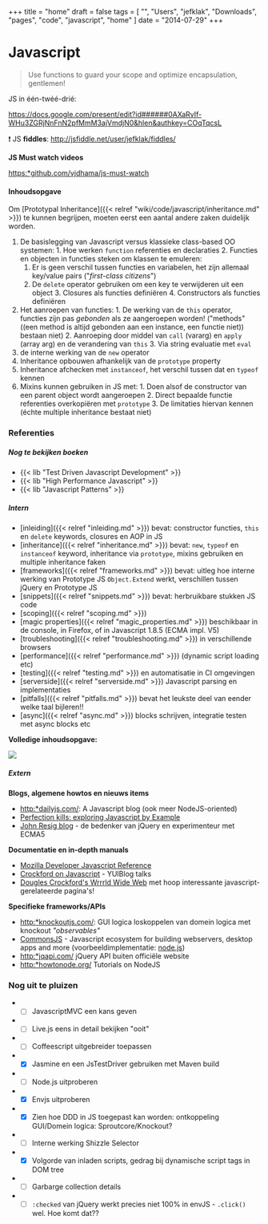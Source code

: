 +++
title = "home"
draft = false
tags = [
    "",
    "Users",
    "jefklak",
    "Downloads",
    "pages",
    "code",
    "javascript",
    "home"
]
date = "2014-07-29"
+++
# Javascript 

> Use functions to guard your scope and optimize encapsulation, gentlemen! 

JS in één-twéé-drié:

https://docs.google.com/present/edit?id######0AXaRvIf-WHu3ZGRjNnFnN2pfMmM3ajVmdjN0&hlen&authkey=COqTqcsL

:exclamation: JS **fiddles**: http://jsfiddle.net/user/jefklak/fiddles/

**JS Must watch videos**

[https:*github.com/vjdhama/js-must-watch](https:*github.com/vjdhama/js-must-watch)


#### Inhoudsopgave 

Om [Prototypal Inheritance]({{< relref "wiki/code/javascript/inheritance.md" >}}) te kunnen begrijpen, moeten eerst een aantal andere zaken duidelijk worden.

  1. De basislegging van Javascript versus klassieke class-based OO systemen:
    1. Hoe werken `function` referenties en declaraties
    2. Functies en objecten in functies steken om klassen te emuleren:
      1. Er is geen verschil tussen functies en variabelen, het zijn allemaal key/value pairs ("*first-class citizens*")
      2. De `delete` operator gebruiken om een key te verwijderen uit een object
    3. Closures als functies definiëren
    4. Constructors als functies definiëren
  2. Het aanroepen van functies:
    1. De werking van de `this` operator, functies zijn pas *gebonden* als ze aangeroepen worden! ("methods" ((een method is altijd gebonden aan een instance, een functie niet)) bestaan niet)
    2. Aanroeping door middel van `call` (vararg) en `apply` (array arg) en de verandering van `this`
    3. Via string evaluatie met `eval`
  3. de interne werking van de `new` operator
  4. Inheritance opbouwen afhankelijk van de `prototype` property
  5. Inheritance afchecken met `instanceof`, het verschil tussen dat en `typeof` kennen
  6. Mixins kunnen gebruiken in JS met:
    1. Doen alsof de constructor van een parent object wordt aangeroepen
    2. Direct bepaalde functie referenties overkopiëren met `prototype`
    3. De limitaties hiervan kennen (échte multiple inheritance bestaat niet)

### Referenties 

##### Nog te bekijken boeken 

  * {{< lib "Test Driven Javascript Development" >}}
  * {{< lib "High Performance Javascript" >}}
  * {{< lib "Javascript Patterns" >}}

##### Intern 

  * [inleiding]({{< relref "inleiding.md" >}}) bevat: constructor functies, `this` en `delete` keywords, closures en AOP in JS
  * [inheritance]({{< relref "inheritance.md" >}}) bevat: `new`, `typeof` en `instanceof` keyword, inheritance via `prototype`, mixins gebruiken en multiple inheritance faken
  * [frameworks]({{< relref "frameworks.md" >}}) bevat: uitleg hoe interne werking van Prototype JS `Object.Extend` werkt, verschillen tussen jQuery en Prototype JS
  * [snippets]({{< relref "snippets.md" >}}) bevat: herbruikbare stukken JS code
  * [scoping]({{< relref "scoping.md" >}})
  * [magic properties]({{< relref "magic_properties.md" >}}) beschikbaar in de console, in Firefox, of in Javascript 1.8.5 (ECMA impl. V5)
  * [troubleshooting]({{< relref "troubleshooting.md" >}}) in verschillende browsers
  * [performance]({{< relref "performance.md" >}}) (dynamic script loading etc)
  * [testing]({{< relref "testing.md" >}}) en automatisatie in CI omgevingen
  * [serverside]({{< relref "serverside.md" >}}) Javascript parsing en implementaties
  * [pitfalls]({{< relref "pitfalls.md" >}}) bevat het leukste deel van eender welke taal bijleren!!
  * [async]({{< relref "async.md" >}}) blocks schrijven, integratie testen met async blocks etc

**Volledige inhoudsopgave:**

<img style='' src='/img/indexmenu>code/javascript|js context navbar nocookie'>

##### Extern 

**Blogs, algemene howtos en nieuws items**

  * [http:*dailyjs.com/](http:*dailyjs.com/): A Javascript blog (ook meer NodeJS-oriented)
  * [Perfection kills: exploring Javascript by Example](http://perfectionkills.com/)
  * [John Resig blog](http://ejohn.org/category/blog/) - de bedenker van jQuery en experimenteur met ECMA5

**Documentatie en in-depth manuals**

  * [Mozilla Developer Javascript Reference](https://developer.mozilla.org/en/JavaScript/Reference)
  * [Crockford on Javascript](http://yuiblog.com/crockford/) - YUIBlog talks
  * [Dougles Crockford's Wrrrld Wide Web](http://www.crockford.com/) met hoop interessante javascript-gerelateerde pagina's!

**Specifieke frameworks/APIs**

  * [http:*knockoutjs.com/](http:*knockoutjs.com/): GUI logica loskoppelen van domein logica met knockout *"observables"*
  * [CommonsJS](http:*www.commonjs.org/) - Javascript ecosystem for building webservers, desktop apps and more (voorbeeldimplementatie: [node.js](http:*nodejs.org/))
  * [http:*jqapi.com/](http:*jqapi.com/) jQuery API buiten officiële website
  * [http:*howtonode.org/](http:*howtonode.org/) Tutorials on NodeJS

### Nog uit te pluizen 

  * - [ ] JavascriptMVC een kans geven
  * - [ ] Live.js eens in detail bekijken "ooit"
  * - [ ] Coffeescript uitgebreider toepassen
  * - [x] Jasmine en een JsTestDriver gebruiken met Maven build
  * - [ ] Node.js uitproberen
  * - [x] Envjs uitproberen
  * - [x] Zien hoe DDD in JS toegepast kan worden: ontkoppeling GUI/Domein logica: Sproutcore/Knockout?
  * - [ ] Interne werking Shizzle Selector
  * - [x] Volgorde van inladen scripts, gedrag bij dynamische script tags in DOM tree
  * - [ ] Garbarge collection details
  * - [ ] `:checked` van jQuery werkt precies niet 100% in envJS - `.click()` wel. Hoe komt dat??
